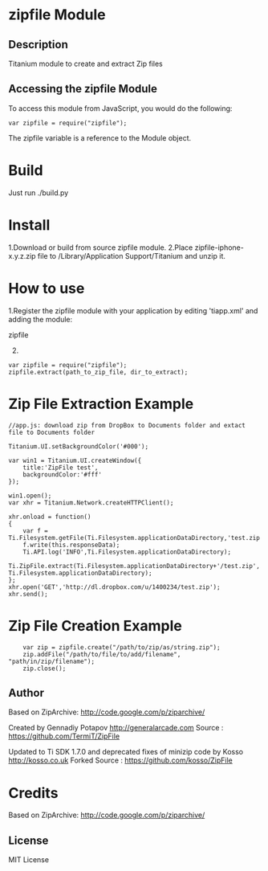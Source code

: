 # zipfile Module

## Description

Titanium module to create and extract Zip files

## Accessing the zipfile Module

To access this module from JavaScript, you would do the following:

	var zipfile = require("zipfile");

The zipfile variable is a reference to the Module object.	

Build
=====

Just run ./build.py

Install
=======

1.Download or build from source zipfile module.
2.Place zipfile-iphone-x.y.z.zip file to /Library/Application Support/Titanium and unzip it.

How to use
==========

1.Register the zipfile module with your application by editing 'tiapp.xml' and adding the module:

<modules>
	<module version="0.1.19">zipfile</module>
</modules>

2. 


	var zipfile = require("zipfile");
	zipfile.extract(path_to_zip_file, dir_to_extract);



Zip File Extraction Example
=======

	//app.js: download zip from DropBox to Documents folder and extact file to Documents folder

	Titanium.UI.setBackgroundColor('#000');

	var win1 = Titanium.UI.createWindow({  
	    title:'ZipFile test',
	    backgroundColor:'#fff'
	});

	win1.open();
	var xhr = Titanium.Network.createHTTPClient();

	xhr.onload = function()
	{
		var f = Ti.Filesystem.getFile(Ti.Filesystem.applicationDataDirectory,'test.zip');
		f.write(this.responseData);
		Ti.API.log('INFO',Ti.Filesystem.applicationDataDirectory);
		Ti.ZipFile.extract(Ti.Filesystem.applicationDataDirectory+'/test.zip', Ti.Filesystem.applicationDataDirectory);
	};
	xhr.open('GET','http://dl.dropbox.com/u/1400234/test.zip');
	xhr.send();

Zip File Creation Example
================


        var zip = zipfile.create("/path/to/zip/as/string.zip");
        zip.addFile("/path/to/file/to/add/filename", "path/in/zip/filename");
        zip.close();


## Author

Based on ZipArchive: http://code.google.com/p/ziparchive/ 

Created by Gennadiy Potapov
http://generalarcade.com
Source : https://github.com/TermiT/ZipFile

Updated to Ti SDK 1.7.0 and deprecated fixes of minizip code by Kosso
http://kosso.co.uk
Forked Source : https://github.com/kosso/ZipFile

Credits
=======

Based on ZipArchive: http://code.google.com/p/ziparchive/ 


## License

MIT License
